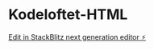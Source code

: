 # Kodeloftet-HTML

[Edit in StackBlitz next generation editor ⚡️](https://stackblitz.com/~/github.com/AndereX-dev/Kodeloftet-HTML)